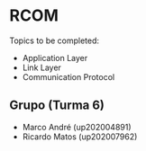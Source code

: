 # RCOM

Topics to be completed:

- Application Layer
- Link Layer
- Communication Protocol

## Grupo (Turma 6)

- Marco André (up202004891)
- Ricardo Matos (up202007962)
